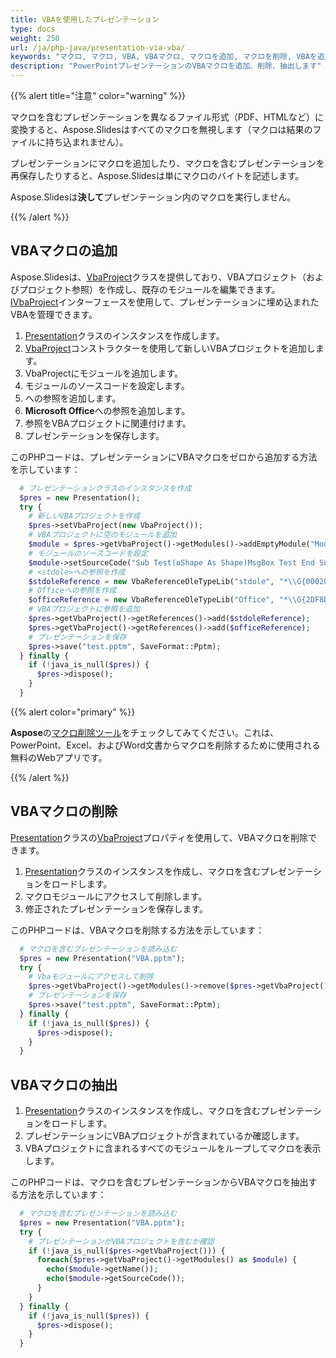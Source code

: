 ```yaml
---
title: VBAを使用したプレゼンテーション
type: docs
weight: 250
url: /ja/php-java/presentation-via-vba/
keywords: "マクロ, マクロ, VBA, VBAマクロ, マクロを追加, マクロを削除, VBAを追加, VBAを削除, マクロを抽出, VBAを抽出, PowerPointマクロ, PowerPointプレゼンテーション, Java, Aspose.Slides for PHP via Java"
description: "PowerPointプレゼンテーションのVBAマクロを追加、削除、抽出します"
---
```


{{% alert title="注意" color="warning" %}} 

マクロを含むプレゼンテーションを異なるファイル形式（PDF、HTMLなど）に変換すると、Aspose.Slidesはすべてのマクロを無視します（マクロは結果のファイルに持ち込まれません）。

プレゼンテーションにマクロを追加したり、マクロを含むプレゼンテーションを再保存したりすると、Aspose.Slidesは単にマクロのバイトを記述します。

Aspose.Slidesは**決して**プレゼンテーション内のマクロを実行しません。

{{% /alert %}}

## **VBAマクロの追加**

Aspose.Slidesは、[VbaProject](https://reference.aspose.com/slides/php-java/aspose.slides/vbaproject/)クラスを提供しており、VBAプロジェクト（およびプロジェクト参照）を作成し、既存のモジュールを編集できます。[IVbaProject](https://reference.aspose.com/slides/php-java/aspose.slides/ivbaproject/)インターフェースを使用して、プレゼンテーションに埋め込まれたVBAを管理できます。

1. [Presentation](https://reference.aspose.com/slides/php-java/aspose.slides/presentation)クラスのインスタンスを作成します。
1. [VbaProject](https://reference.aspose.com/slides/php-java/aspose.slides/vbaproject/#VbaProject--)コンストラクターを使用して新しいVBAプロジェクトを追加します。
1. VbaProjectにモジュールを追加します。
1. モジュールのソースコードを設定します。
1. <stdole>への参照を追加します。
1. **Microsoft Office**への参照を追加します。
1. 参照をVBAプロジェクトに関連付けます。
1. プレゼンテーションを保存します。

このPHPコードは、プレゼンテーションにVBAマクロをゼロから追加する方法を示しています：

```php
  # プレゼンテーションクラスのインスタンスを作成
  $pres = new Presentation();
  try {
    # 新しいVBAプロジェクトを作成
    $pres->setVbaProject(new VbaProject());
    # VBAプロジェクトに空のモジュールを追加
    $module = $pres->getVbaProject()->getModules()->addEmptyModule("Module");
    # モジュールのソースコードを設定
    $module->setSourceCode("Sub Test(oShape As Shape)MsgBox Test End Sub");
    # <stdole>への参照を作成
    $stdoleReference = new VbaReferenceOleTypeLib("stdole", "*\\G{00020430-0000-0000-C000-000000000046}#2.0#0#C:\\Windows\\system32\\stdole2.tlb#OLE Automation");
    # Officeへの参照を作成
    $officeReference = new VbaReferenceOleTypeLib("Office", "*\\G{2DF8D04C-5BFA-101B-BDE5-00AA0044DE52}#2.0#0#C:\\Program Files\\Common Files\\Microsoft Shared\\OFFICE14\\MSO.DLL#Microsoft Office 14.0 Object Library");
    # VBAプロジェクトに参照を追加
    $pres->getVbaProject()->getReferences()->add($stdoleReference);
    $pres->getVbaProject()->getReferences()->add($officeReference);
    # プレゼンテーションを保存
    $pres->save("test.pptm", SaveFormat::Pptm);
  } finally {
    if (!java_is_null($pres)) {
      $pres->dispose();
    }
  }
```

{{% alert color="primary" %}} 

**Aspose**の[マクロ削除ツール](https://products.aspose.app/slides/remove-macros)をチェックしてみてください。これは、PowerPoint、Excel、およびWord文書からマクロを削除するために使用される無料のWebアプリです。 

{{% /alert %}} 

## **VBAマクロの削除**

[Presentation](https://reference.aspose.com/slides/php-java/aspose.slides/presentation)クラスの[VbaProject](https://reference.aspose.com/slides/php-java/aspose.slides/presentation/#getVbaProject--)プロパティを使用して、VBAマクロを削除できます。

1. [Presentation](https://reference.aspose.com/slides/php-java/aspose.slides/presentation)クラスのインスタンスを作成し、マクロを含むプレゼンテーションをロードします。
1. マクロモジュールにアクセスして削除します。
1. 修正されたプレゼンテーションを保存します。

このPHPコードは、VBAマクロを削除する方法を示しています：

```php
  # マクロを含むプレゼンテーションを読み込む
  $pres = new Presentation("VBA.pptm");
  try {
    # Vbaモジュールにアクセスして削除
    $pres->getVbaProject()->getModules()->remove($pres->getVbaProject()->getModules()->get_Item(0));
    # プレゼンテーションを保存
    $pres->save("test.pptm", SaveFormat::Pptm);
  } finally {
    if (!java_is_null($pres)) {
      $pres->dispose();
    }
  }
```

## **VBAマクロの抽出**

1. [Presentation](https://reference.aspose.com/slides/php-java/aspose.slides/presentation)クラスのインスタンスを作成し、マクロを含むプレゼンテーションをロードします。
2. プレゼンテーションにVBAプロジェクトが含まれているか確認します。
3. VBAプロジェクトに含まれるすべてのモジュールをループしてマクロを表示します。

このPHPコードは、マクロを含むプレゼンテーションからVBAマクロを抽出する方法を示しています：

```php
  # マクロを含むプレゼンテーションを読み込む
  $pres = new Presentation("VBA.pptm");
  try {
    # プレゼンテーションがVBAプロジェクトを含むか確認
    if (!java_is_null($pres->getVbaProject())) {
      foreach($pres->getVbaProject()->getModules() as $module) {
        echo($module->getName());
        echo($module->getSourceCode());
      }
    }
  } finally {
    if (!java_is_null($pres)) {
      $pres->dispose();
    }
  }
```
